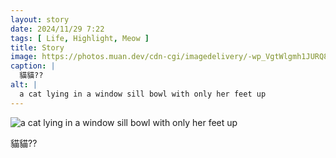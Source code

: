 ```yaml
---
layout: story
date: 2024/11/29 7:22
tags: [ Life, Highlight, Meow ]
title: Story
image: https://photos.muan.dev/cdn-cgi/imagedelivery/-wp_VgtWlgmh1JURQ8t1mg/1db884e1-84e5-4cbf-b1e5-4511d9d63f00/public
caption: |
  貓貓??
alt: |
  a cat lying in a window sill bowl with only her feet up
---
```



![a cat lying in a window sill bowl with only her feet up](https://photos.muan.dev/cdn-cgi/imagedelivery/-wp_VgtWlgmh1JURQ8t1mg/1db884e1-84e5-4cbf-b1e5-4511d9d63f00/public)

貓貓??
